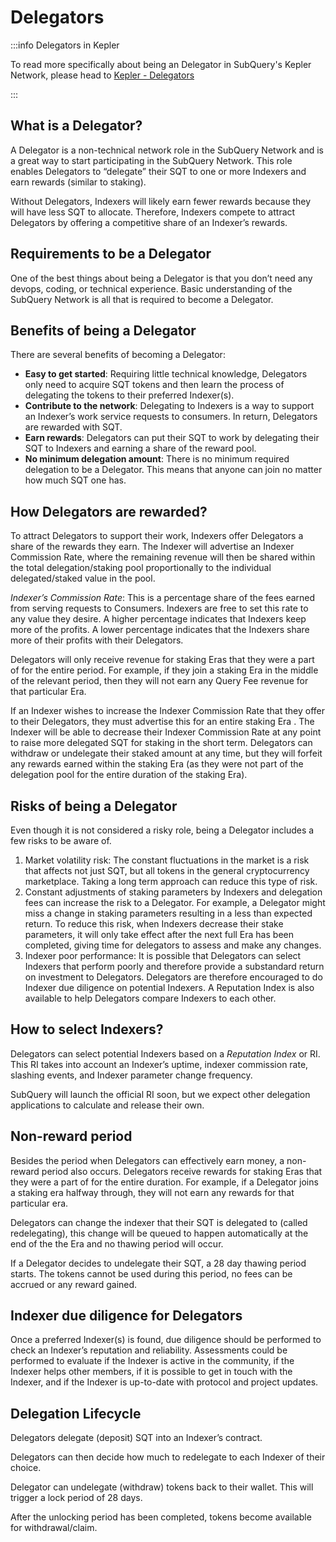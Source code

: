 # Delegators

:::info Delegators in Kepler

To read more specifically about being an Delegator in SubQuery's Kepler Network, please head to [Kepler - Delegators](./kepler/delegators.md)

:::

## What is a Delegator?

A Delegator is a non-technical network role in the SubQuery Network and is a great way to start participating in the SubQuery Network. This role enables Delegators to “delegate” their SQT to one or more Indexers and earn rewards (similar to staking).

Without Delegators, Indexers will likely earn fewer rewards because they will have less SQT to allocate. Therefore, Indexers compete to attract Delegators by offering a competitive share of an Indexer’s rewards.

## Requirements to be a Delegator

One of the best things about being a Delegator is that you don’t need any devops, coding, or technical experience. Basic understanding of the SubQuery Network is all that is required to become a Delegator.

## Benefits of being a Delegator

There are several benefits of becoming a Delegator:

- **Easy to get started**: Requiring little technical knowledge, Delegators only need to acquire SQT tokens and then learn the process of delegating the tokens to their preferred Indexer(s).
- **Contribute to the network**: Delegating to Indexers is a way to support an Indexer’s work service requests to consumers. In return, Delegators are rewarded with SQT.
- **Earn rewards**: Delegators can put their SQT to work by delegating their SQT to Indexers and earning a share of the reward pool.
- **No minimum delegation amount**: There is no minimum required delegation to be a Delegator. This means that anyone can join no matter how much SQT one has.

## How Delegators are rewarded?

To attract Delegators to support their work, Indexers offer Delegators a share of the rewards they earn. The Indexer will advertise an Indexer Commission Rate, where the remaining revenue will then be shared within the total delegation/staking pool proportionally to the individual delegated/staked value in the pool.

_Indexer’s Commission Rate_: This is a percentage share of the fees earned from serving requests to Consumers. Indexers are free to set this rate to any value they desire. A higher percentage indicates that Indexers keep more of the profits. A lower percentage indicates that the Indexers share more of their profits with their Delegators.

Delegators will only receive revenue for staking Eras that they were a part of for the entire period. For example, if they join a staking Era in the middle of the relevant period, then they will not earn any Query Fee revenue for that particular Era.

If an Indexer wishes to increase the Indexer Commission Rate that they offer to their Delegators, they must advertise this for an entire staking Era . The Indexer will be able to decrease their Indexer Commission Rate at any point to raise more delegated SQT for staking in the short term. Delegators can withdraw or undelegate their staked amount at any time, but they will forfeit any rewards earned within the staking Era (as they were not part of the delegation pool for the entire duration of the staking Era).

## Risks of being a Delegator

Even though it is not considered a risky role, being a Delegator includes a few risks to be aware of.

1. Market volatility risk: The constant fluctuations in the market is a risk that affects not just SQT, but all tokens in the general cryptocurrency marketplace. Taking a long term approach can reduce this type of risk.
2. Constant adjustments of staking parameters by Indexers and delegation fees can increase the risk to a Delegator. For example, a Delegator might miss a change in staking parameters resulting in a less than expected return. To reduce this risk, when Indexers decrease their stake parameters, it will only take effect after the next full Era has been completed, giving time for delegators to assess and make any changes.
3. Indexer poor performance: It is possible that Delegators can select Indexers that perform poorly and therefore provide a substandard return on investment to Delegators. Delegators are therefore encouraged to do Indexer due diligence on potential Indexers. A Reputation Index is also available to help Delegators compare Indexers to each other.

## How to select Indexers?

Delegators can select potential Indexers based on a _Reputation Index_ or RI. This RI takes into account an Indexer’s uptime, indexer commission rate, slashing events, and Indexer parameter change frequency.

SubQuery will launch the official RI soon, but we expect other delegation applications to calculate and release their own.

## Non-reward period

Besides the period when Delegators can effectively earn money, a non-reward period also occurs. Delegators receive rewards for staking Eras that they were a part of for the entire duration. For example, if a Delegator joins a staking era halfway through, they will not earn any rewards for that particular era.

Delegators can change the indexer that their SQT is delegated to (called redelegating), this change will be queued to happen automatically at the end of the the Era and no thawing period will occur.

If a Delegator decides to undelegate their SQT, a 28 day thawing period starts. The tokens cannot be used during this period, no fees can be accrued or any reward gained.

## Indexer due diligence for Delegators

Once a preferred Indexer(s) is found, due diligence should be performed to check an Indexer’s reputation and reliability. Assessments could be performed to evaluate if the Indexer is active in the community, if the Indexer helps other members, if it is possible to get in touch with the Indexer, and if the Indexer is up-to-date with protocol and project updates.

## Delegation Lifecycle

Delegators delegate (deposit) SQT into an Indexer’s contract.

Delegators can then decide how much to redelegate to each Indexer of their choice.

Delegator can undelegate (withdraw) tokens back to their wallet. This will trigger a lock period of 28 days.

After the unlocking period has been completed, tokens become available for withdrawal/claim.
